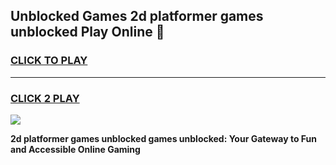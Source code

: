 
## Unblocked Games 2d platformer games unblocked Play Online 👋
<h3>
<a href="https://news.freeplayer.one?title=2d_platformer_games_unblocked&ref=17F">CLICK TO PLAY</a></h3>
<hr>

<h3>
<a href="https://news.freeplayer.one?title=2d_platformer_games_unblocked&ref=17F">CLICK 2 PLAY</a>
  
</h3>

<a href="https://news.freeplayer.one?title=2d_platformer_games_unblocked&ref=17F/"><img src="https://clearcache.store/games.png"></a>


**2d platformer games unblocked games unblocked: Your Gateway to Fun and Accessible Online Gaming**
